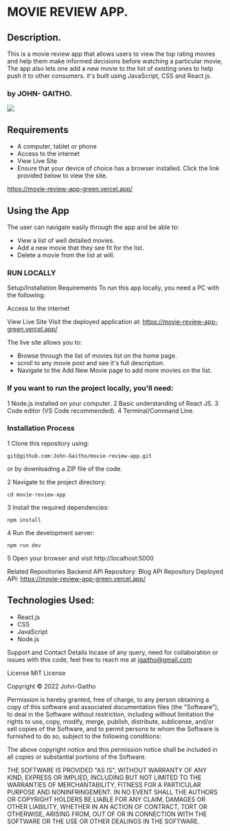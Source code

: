 # MOVIE REVIEW APP.
## Description.
This is a movie review app that allows users to view the top rating movies and help them make informed decisions before watching a particular movie, The app also lets one add a new movie to the list of existing ones to help push it to other consumers. it's built using JavaScript, CSS and React js.

### by JOHN- GAITHO.
 
<img src="https://www.sourcecodester.com/sites/default/files/images/razormist/Movie%20Searcher%20App%20in%20JavaScript.png">

## Requirements

 - A computer, tablet or phone
 - Access to the internet
 - View Live Site
 - Ensure that your device of choice has a browser installed. Click the link provided below to view the site.

https://movie-review-app-green.vercel.app/

## Using the App
 The user can navigate easily through the app and be able to:

 - View a list of well detailed movies.
 - Add a new movie that they see fit for the list. 
 - Delete a movie from the list at will.
    
### RUN LOCALLY
  Setup/Installation Requirements
To run this app locally, you need a PC with the following:

Access to the internet

View Live Site
Visit the deployed application at: https://movie-review-app-green.vercel.app/

The live site allows you to:

- Browse through the list of movies list on the home page.
- scroll to any movie post and see it's full description.
- Navigate to the Add New Movie page to add more movies on the list.

### If you want to run the project locally, you'll need:

1 Node.js installed on your computer.
2 Basic understanding of React JS.
3 Code editor (VS Code recommended).
4 Terminal/Command Line.

### Installation Process
 1 Clone this repository using:
```
git@github.com:John-Gaitho/movie-review-app.git
```
or by downloading a ZIP file of the code.

2 Navigate to the project directory:
```
cd movie-review-app

```

3 Install the required dependencies:

```
npm install 

```

4 Run the development server:
```
npm run dev 

```


5 Open your browser and visit http://localhost:5000


Related Repositories
Backend API
Repository: Blog API Repository
Deployed API: https://movie-review-app-green.vercel.app/


## Technologies Used:
   * React.js
   * CSS
   * JavaScript
   * Node.js

Support and Contact Details
Incase of any query, need for collaboration or issues with this code, feel free to reach me at jgaitho@gmail.com

License
MIT License

Copyright © 2022 John-Gaitho

Permission is hereby granted, free of charge, to any person obtaining a copy of this software and associated documentation files (the "Software"), to deal in the Software without restriction, including without limitation the rights to use, copy, modify, merge, publish, distribute, sublicense, and/or sell copies of the Software, and to permit persons to whom the Software is furnished to do so, subject to the following conditions:

The above copyright notice and this permission notice shall be included in all copies or substantial portions of the Software.

THE SOFTWARE IS PROVIDED "AS IS", WITHOUT WARRANTY OF ANY KIND, EXPRESS OR IMPLIED, INCLUDING BUT NOT LIMITED TO THE WARRANTIES OF MERCHANTABILITY, FITNESS FOR A PARTICULAR PURPOSE AND NONINFRINGEMENT. IN NO EVENT SHALL THE AUTHORS OR COPYRIGHT HOLDERS BE LIABLE FOR ANY CLAIM, DAMAGES OR OTHER LIABILITY, WHETHER IN AN ACTION OF CONTRACT, TORT OR OTHERWISE, ARISING FROM, OUT OF OR IN CONNECTION WITH THE SOFTWARE OR THE USE OR OTHER DEALINGS IN THE SOFTWARE.
